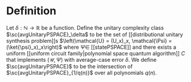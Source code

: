 # Definition
Let $\delta : \mathbb{N} \rightarrow \mathbb{R}$ be a function. Define the unitary complexity class $\sc{avgUnitaryPSPACE}_\delta$ to be the set of [[distributional unitary synthesis problem]]s $\left(\mathcal{U} = (U_x)_x, \mathcal{\Psi} = (\ket{\psi}_x)_x\right)$ where $\Psi \in$ [[statePSPACE]] and there exists a uniform [[uniform circuit family|polynomial space quantum algorithm]] $C$ that implements $(\mathcal{U}, \Psi)$ with average-case error $\delta$. We define $\sc{avgUnitaryPSPACE}$ to be the intersection of $\sc{avgUnitaryPSPACE}_{1/q(n)}$ over all polynomials $q(n)$. 